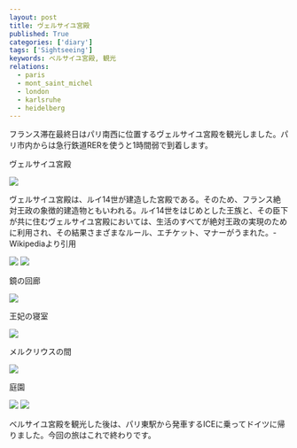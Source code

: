 ```yaml
---
layout: post
title: ヴェルサイユ宮殿
published: True
categories: ['diary']
tags: ['Sightseeing']
keywords: ベルサイユ宮殿, 観光
relations:
  - paris
  - mont_saint_michel
  - london
  - karlsruhe
  - heidelberg
---
```


フランス滞在最終日はパリ南西に位置するヴェルサイユ宮殿を観光しました。パリ市内からは急行鉄道RERを使うと1時間弱で到着します。

<p class="injection-center">ヴェルサイユ宮殿</p>

<img src="https://dl.dropboxusercontent.com/u/12208857/img/versailles02.JPG" class="image-on-frame image-fade">

ヴェルサイユ宮殿は、ルイ14世が建造した宮殿である。そのため、フランス絶対王政の象徴的建造物ともいわれる。ルイ14世をはじめとした王族と、その臣下が共に住むヴェルサイユ宮殿においては、生活のすべてが絶対王政の実現のために利用され、その結果さまざまなルール、エチケット、マナーがうまれた。-Wikipediaより引用

<img src="https://dl.dropboxusercontent.com/u/12208857/img/versailles03.JPG" class="image-on-frame image-fade">

<img src="https://dl.dropboxusercontent.com/u/12208857/img/versailles04.JPG" class="image-on-frame image-fade">

<p class="injection-center">鏡の回廊</p>

<img src="https://dl.dropboxusercontent.com/u/12208857/img/versailles05.JPG" class="image-on-frame image-fade">

<p class="injection-center">王妃の寝室</p>

<img src="https://dl.dropboxusercontent.com/u/12208857/img/versailles06.JPG" class="image-on-frame image-fade">

<p class="injection-center">メルクリウスの間</p>

<img src="https://dl.dropboxusercontent.com/u/12208857/img/versailles07.JPG" class="image-on-frame image-fade">

<p class="injection-center">庭園</p>

<img src="https://dl.dropboxusercontent.com/u/12208857/img/versailles08.JPG" class="image-on-frame image-fade">

<img src="https://dl.dropboxusercontent.com/u/12208857/img/versailles09.JPG" class="image-on-frame image-fade">

ベルサイユ宮殿を観光した後は、パリ東駅から発車するICEに乗ってドイツに帰りました。今回の旅はこれで終わりです。
